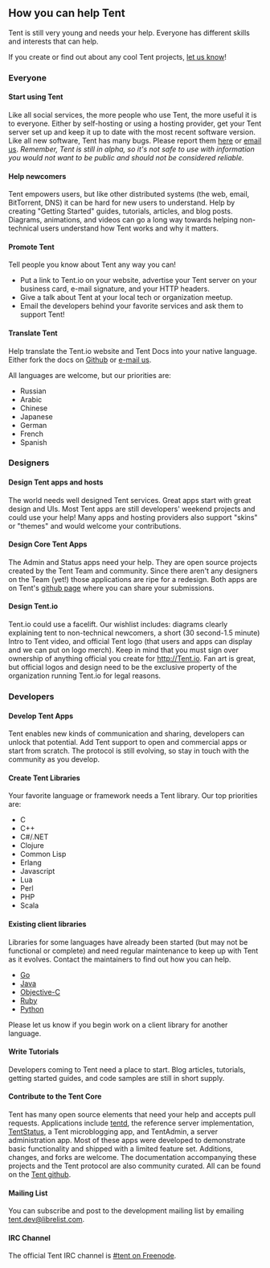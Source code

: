 ## How you can help Tent
<span class="lead">Tent is still very young and needs your help. Everyone has different skills and interests that can help.</span>

If you create or find out about any cool Tent projects, [let us know](mailto:contact@tent.io)!

### Everyone
#### Start using Tent
Like all social services, the more people who use Tent, the more useful it is to everyone. Either by self-hosting or using a hosting provider, get your Tent server set up and keep it up to date with the most recent software version. Like all new software, Tent has many bugs. Please report them [here](https://github.com/tent/tentd/issues) or [email us](mailto:contact@tent.io). *Remember, Tent is still in alpha, so it's not safe to use with information you would not want to be public and should not be considered reliable.*

#### Help newcomers
Tent empowers users, but like other distributed systems (the web, email, BitTorrent, DNS) it can be hard for new users to understand. Help by creating "Getting Started" guides, tutorials, articles, and blog posts. Diagrams, animations, and videos can go a long way towards helping non-technical users understand how Tent works and why it matters.

#### Promote Tent
Tell people you know about Tent any way you can! 

 - Put a link to Tent.io on your website, advertise your Tent server on your business card, e-mail signature, and your HTTP headers. 
 - Give a talk about Tent at your local tech or organization meetup. 
 - Email the developers behind your favorite services and ask them to support Tent!
    
#### Translate Tent
Help translate the Tent.io website and Tent Docs into your native language. Either fork the docs on [Github](https://github.com/tent/tent.io) or [e-mail us](mailto:contact@tent.io).

All languages are welcome, but our priorities are:

 - Russian
 - Arabic
 - Chinese
 - Japanese
 - German
 - French
 - Spanish

  
### Designers
#### Design Tent apps and hosts
The world needs well designed Tent services. Great apps start with great design and UIs. Most Tent apps are still developers' weekend projects and could use your help! Many apps and hosting providers also support "skins" or "themes" and would welcome your contributions.
    
#### Design Core Tent Apps 
The Admin and Status apps need your help. They are open source projects created by the Tent Team and community. Since there aren't any designers on the Team (yet!) those applications are ripe for a redesign. Both apps are on Tent's [github page](http://github.com/tent) where you can share your submissions.
    
#### Design Tent.io
Tent.io could use a facelift. Our wishlist includes: diagrams clearly explaining tent to non-technical newcomers, a short (30 second-1.5 minute) Intro to Tent video, and official Tent logo (that users and apps can display and we can put on logo merch). Keep in mind that you must sign over ownership of anything official you create for http://Tent.io. Fan art is great, but official logos and design need to be the exclusive property of the organization running Tent.io for legal reasons.

### Developers

#### Develop Tent Apps
Tent enables new kinds of communication and sharing, developers can unlock that potential. Add Tent support to open and commercial apps or start from scratch. The protocol is still evolving, so stay in touch with the community as you develop. 
    
#### Create Tent Libraries
Your favorite language or framework needs a Tent library. Our top priorities are:

 - C
 - C++
 - C#/.NET
 - Clojure
 - Common Lisp
 - Erlang
 - Javascript
 - Lua
 - Perl
 - PHP
 - Scala
    
#### Existing client libraries 

Libraries for some languages have already been started (but may not be
functional or complete) and need regular maintenance to keep up with
Tent as it evolves. Contact the maintainers to find out how you can
help.

 - [Go](https://github.com/elimisteve/go.tent)
 - [Java](https://github.com/mwanji/tent-client-java)
 - [Objective-C](https://github.com/dustinrue/CocoaTentClient)
 - [Ruby](https://github.com/tent/tent-client-ruby)
 - [Python](https://github.com/longears/python-tent-client)

Please let us know if you begin work on a client library for another language.

#### Write Tutorials

Developers coming to Tent need a place to start. Blog articles, tutorials, getting started guides, and code samples are still in short supply. 
  
#### Contribute to the Tent Core

Tent has many open source elements that need your help and accepts pull requests. Applications include [tentd](https://github.com/tent/tentd), the reference server implementation, [TentStatus](https://github.com/tent/tent-status), a Tent microblogging app, and TentAdmin, a server administration app. Most of these apps were developed to demonstrate basic functionality and shipped with a limited feature set. Additions, changes, and forks are welcome. The documentation accompanying these projects and the Tent protocol are also community curated. All can be found on the [Tent github](http://github.com/tent/). 

#### Mailing List

You can subscribe and post to the development mailing list by emailing
[tent.dev@librelist.com](mailto:tent.dev@librelist.com).

#### IRC Channel

The official Tent IRC channel is [#tent on
Freenode](irc://irc.freenode.net/tent).
